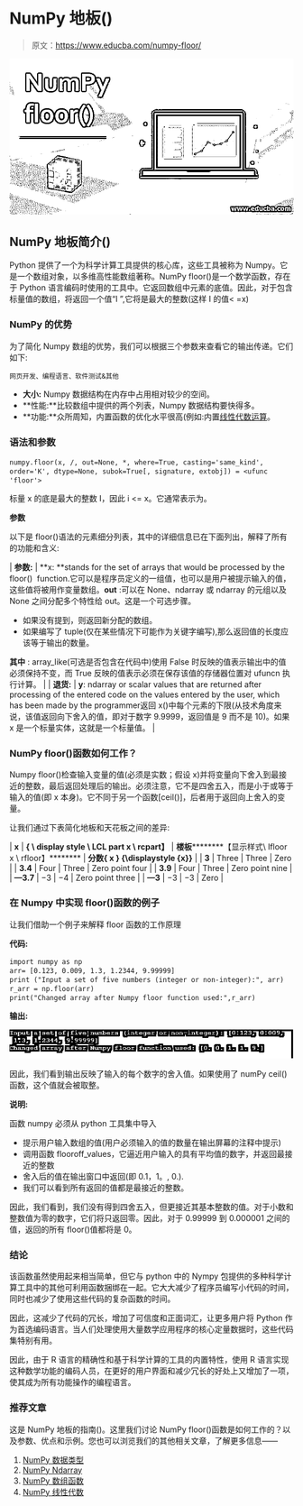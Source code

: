 # NumPy 地板()

> 原文：<https://www.educba.com/numpy-floor/>

![NumPy floor()](img/fdb42eca6185715da5bd821a729876e5.png)



## NumPy 地板简介()

Python 提供了一个为科学计算工具提供的核心库，这些工具被称为 Numpy。它是一个数组对象，以多维高性能数组著称。NumPy floor()是一个数学函数，存在于 Python 语言编码时使用的工具中。它返回数组中元素的底值。因此，对于包含标量值的数组，将返回一个值“I ”,它将是最大的整数(这样 I 的值< =x)

### NumPy 的优势

为了简化 Numpy 数组的优势，我们可以根据三个参数来查看它的输出传递。它们如下:

<small>网页开发、编程语言、软件测试&其他</small>

*   **大小:** Numpy 数据结构在内存中占用相对较少的空间。
*   **性能:**比较数组中提供的两个列表，Numpy 数据结构要快得多。
*   **功能:**众所周知，内置函数的优化水平很高(例如:内置[线性代数运算](https://www.educba.com/numpy-linear-algebra/)。

### 语法和参数

```
numpy.floor(x, /, out=None, *, where=True, casting='same_kind', order='K', dtype=None, subok=True[, signature, extobj]) = <ufunc 'floor'>
```

标量 x 的底是最大的整数 I，因此 i <= x。它通常表示为。

**参数**

以下是 floor()语法的元素细分列表，其中的详细信息已在下面列出，解释了所有的功能和含义:

| **参数:** | **x: **stands for the set of arrays that would be processed by the floor()  function.它可以是程序员定义的一组值，也可以是用户被提示输入的值，这些值将被用作变量数组。**out** :可以在 None、ndarray 或 ndarray 的元组以及 None 之间分配多个特性给 out。这是一个可选步骤。

*   如果没有提到，则返回新分配的数组。
*   如果编写了 tuple(仅在某些情况下可能作为关键字编写),那么返回值的长度应该等于输出的数量。

**其中** : array_like(可选是否包含在代码中)使用 False 时反映的值表示输出中的值必须保持不变，而 True 反映的值表示必须在保存该值的存储器位置对 ufuncn 执行计算。 |
| **退货:** | **y**: ndarray or scalar values that are returned after processing of the entered code on the values entered by the user, which has been made by the programmer返回 x()中每个元素的下限(从技术角度来说，该值返回向下舍入的值，即对于数字 9.9999，返回值是 9 而不是 10)。如果 x 是一个标量实体，这就是一个标量值。 |

### NumPy floor()函数如何工作？

Numpy floor()检查输入变量的值(必须是实数；假设 x)并将变量向下舍入到最接近的整数，最后返回处理后的输出。必须注意，它不是四舍五入，而是小于或等于输入的值(即 x 本身)。它不同于另一个函数[ceil()]，后者用于返回向上舍入的变量。

让我们通过下表简化地板和天花板之间的差异:

| **x** | ********{ \ display style \ LCL part x \ rcpart】******** | **楼板**********【显示样式\ lfloor x \ rfloor】******** | **分数{ x } {\displaystyle \{x\}}** |
| **3** | Three | Three | Zero |
| **3.4** | Four | Three | Zero point four |
| **3.9** | Four | Three | Zero point nine |
| **—3.7** | −3 | −4 | Zero point three |
| **—3** | −3 | −3 | Zero |

### 在 Numpy 中实现 floor()函数的例子

让我们借助一个例子来解释 floor 函数的工作原理

**代码:**

```
import numpy as np
arr= [0.123, 0.009, 1.3, 1.2344, 9.99999]
print ("Input a set of five numbers (integer or non-integer):", arr)
r_arr = np.floor(arr)
print("Changed array after Numpy floor function used:",r_arr)
```

**输出:**

![floor() Function in Numpy](img/a0ab85f441a5fdf67a13fc614ec817e9.png)



因此，我们看到输出反映了输入的每个数字的舍入值。如果使用了 numPy ceil()函数，这个值就会被取整。

**说明:**

函数 numpy 必须从 python 工具集中导入

*   提示用户输入数组的值(用户必须输入的值的数量在输出屏幕的注释中提示)
*   调用函数 flooroff_values，它逼近用户输入的具有平均值的数字，并返回最接近的整数
*   舍入后的值在输出窗口中返回(即 0.1，1。, 0.).
*   我们可以看到所有返回的值都是最接近的整数。

因此，我们看到，我们没有得到四舍五入，但更接近其基本整数的值。对于小数和整数值为零的数字，它们将只返回零。因此，对于 0.99999 到 0.000001 之间的值，返回的所有 floor()值都将是 0。

### 结论

该函数虽然使用起来相当简单，但它与 python 中的 Nympy 包提供的多种科学计算工具中的其他可利用函数捆绑在一起。它大大减少了程序员编写小代码的时间，同时也减少了使用这些代码的复杂函数的时间。

因此，这减少了代码的冗长，增加了可信度和正面词汇，让更多用户将 Python 作为首选编码语言。当人们处理使用大量数学应用程序的核心定量数据时，这些代码集特别有用。

因此，由于 R 语言的精确性和基于科学计算的工具的内置特性，使用 R 语言实现这种数学功能的编码人员，在更好的用户界面和减少冗长的好处上又增加了一项，使其成为所有功能操作的编程语言。

### 推荐文章

这是 NumPy 地板的指南()。这里我们讨论 NumPy floor()函数是如何工作的？以及参数、优点和示例。您也可以浏览我们的其他相关文章，了解更多信息——

1.  [NumPy 数据类型](https://www.educba.com/numpy-data-types/)
2.  [NumPy Ndarray](https://www.educba.com/numpy-ndarray/)
3.  [NumPy 数组函数](https://www.educba.com/numpy-array-functions/)
4.  [NumPy 线性代数](https://www.educba.com/numpy-linear-algebra/)





